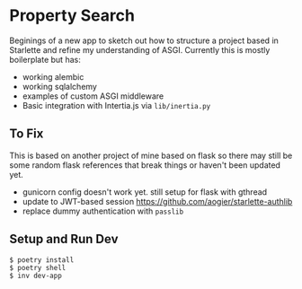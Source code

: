 # Property Search

Beginings of a new app to sketch out how to structure a project based in Starlette and refine my understanding of ASGI. Currently this is mostly boilerplate but has:

- working alembic
- working sqlalchemy
- examples of custom ASGI middleware
- Basic integration with Intertia.js via `lib/inertia.py`

## To Fix

This is based on another project of mine based on flask so there may still be some random flask references that break things or haven't been updated yet.

- gunicorn config doesn't work yet. still setup for flask with gthread
- update to JWT-based session https://github.com/aogier/starlette-authlib
- replace dummy authentication with `passlib`

## Setup and Run Dev

```shell script
$ poetry install
$ poetry shell
$ inv dev-app
```
